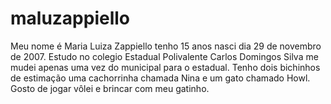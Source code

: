 # maluzappiello
Meu nome é Maria Luiza Zappiello tenho 15 anos nasci dia 29 de novembro de 2007.
Estudo no colegio Estadual Polivalente Carlos Domingos Silva me mudei apenas uma vez do municipal para o estadual.
Tenho dois bichinhos de estimação uma cachorrinha chamada Nina e um gato chamado Howl.
Gosto de jogar vôlei e brincar com meu gatinho.
